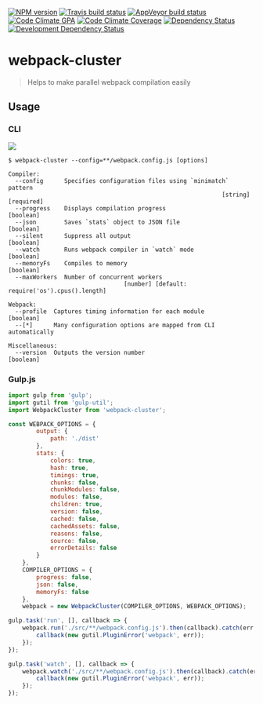 [![NPM version](http://img.shields.io/npm/v/webpack-cluster.svg?style=flat-square)](https://www.npmjs.org/package/webpack-cluster)
[![Travis build status](http://img.shields.io/travis/Fitbit/webpack-cluster/master.svg?style=flat-square)](https://travis-ci.org/Fitbit/webpack-cluster)
[![AppVeyor build status](https://img.shields.io/appveyor/ci/Fitbit/webpack-cluster/master.svg?style=flat-square)](https://ci.appveyor.com/project/Fitbit/webpack-cluster/branch/master)
[![Code Climate GPA](https://img.shields.io/codeclimate/github/Fitbit/webpack-cluster.svg?style=flat-square)](https://codeclimate.com/github/Fitbit/webpack-cluster)
[![Code Climate Coverage](https://img.shields.io/codeclimate/coverage/github/Fitbit/webpack-cluster.svg?style=flat-square)](https://codeclimate.com/github/Fitbit/webpack-cluster)
[![Dependency Status](https://img.shields.io/david/Fitbit/webpack-cluster.svg?style=flat-square)](https://david-dm.org/Fitbit/webpack-cluster)
[![Development Dependency Status](https://img.shields.io/david/dev/Fitbit/webpack-cluster.svg?style=flat-square)](https://david-dm.org/Fitbit/webpack-cluster#info=devDependencies)

<a name="webpack-cluster"></a>
# webpack-cluster
> Helps to make parallel webpack compilation easily

<a name="webpack-cluster-usage"></a>
## Usage

<a name="webpack-cluster-usage-cli"></a>
### CLI

![](https://raw.github.com/Fitbit/webpack-cluster/master/.gitdown/cli.gif)

```
$ webpack-cluster --config=**/webpack.config.js [options]

Compiler:
  --config      Specifies configuration files using `minimatch` pattern
                                                             [string] [required]
  --progress    Displays compilation progress                          [boolean]
  --json        Saves `stats` object to JSON file                      [boolean]
  --silent      Suppress all output                                    [boolean]
  --watch       Runs webpack compiler in `watch` mode                  [boolean]
  --memoryFs    Compiles to memory                                     [boolean]
  --maxWorkers  Number of concurrent workers
                                 [number] [default: require('os').cpus().length]

Webpack:
  --profile  Captures timing information for each module               [boolean]
  --[*]      Many configuration options are mapped from CLI automatically

Miscellaneous:
  --version  Outputs the version number                                [boolean]

```

<a name="webpack-cluster-usage-gulp-js"></a>
### Gulp.js

```javascript
import gulp from 'gulp';
import gutil from 'gulp-util';
import WebpackCluster from 'webpack-cluster';

const WEBPACK_OPTIONS = {
        output: {
            path: './dist'
        },
        stats: {
            colors: true,
            hash: true,
            timings: true,
            chunks: false,
            chunkModules: false,
            modules: false,
            children: true,
            version: false,
            cached: false,
            cachedAssets: false,
            reasons: false,
            source: false,
            errorDetails: false
        }
    },
    COMPILER_OPTIONS = {
        progress: false,
        json: false,
        memoryFs: false
    },
    webpack = new WebpackCluster(COMPILER_OPTIONS, WEBPACK_OPTIONS);

gulp.task('run', [], callback => {
    webpack.run('./src/**/webpack.config.js').then(callback).catch(err => {
        callback(new gutil.PluginError('webpack', err));
    });
});

gulp.task('watch', [], callback => {
    webpack.watch('./src/**/webpack.config.js').then(callback).catch(err => {
        callback(new gutil.PluginError('webpack', err));
    });
});

```
